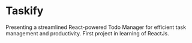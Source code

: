 # Taskify
Presenting a streamlined React-powered Todo Manager for efficient task management and productivity. First project in learning of ReactJs.
